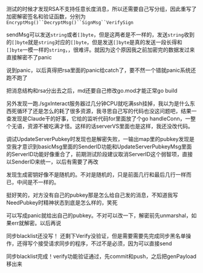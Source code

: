 测试的时候才发现RSA不支持任意长度消息，所以还需要自己写分组，因此重写了加密解密签名和验证函数，分别为`EncryptMsg()``DecryptMsg()``SignMsg``VerifySign`

sendMsg可以发送`string`或者`[]byte`，但是这两者是不一样的，发送`string`收到的`[]byte`就是`string`对应的`[]byte`，但是发送`[]byte`是真的发送一段长得和`[]byte`一模一样的`string`，，很难评。就因为这个原因我之前加密完的数据发过来直接解密不了panic

说到panic，以后真得把rsa里面的panic给catch了，要不然一个错就panic系统还跑不跑了

把消息结构和rsa分出去之后，md还要自己修改go.mod才能正常go build


另外发现一跑./sgxInteract服务器过几分钟CPU就吃满ssh挂掉，我以为是什么东西死循环了还是怎么的耗了很多资源，我寻思自己写的代码也没这问题吧，结果一查发现是Claude干的好事，它给的监听代码for里面放了个go handleConn，一整个无语，资源不被吃满才怪。这样的话serverVS里面也是这样，我还没改代码。

调试UpdateServerPubkey时发现也是解密失败，一输出map里的pubkey发现是空我才意识到basicMsg里面的SenderID功能和UpdateServerPubkeyMsg里面的ServerID功能好像重合了，前期测试阶段建议取消ServerID这个弱智项，直接以SenderID来统一，以后有需要了再改

发现生成密钥好像不是随机的。不对是随机的，只是前面几行和最后几行一样而已，中间是不一样的。

挺好笑的，对方没有自己的pubkey那是怎么给自己发的消息，不知道我写NeedPubkey时精神状态到底是怎么样的，笑死

可以写成panic就给出自己的pubkey。不对可以改一下，解密前先unmarshal，如果err就解密。以后再说


同步blacklist还没写！
还剩下Verify没验证，但是需要需要先完成同步黑名单操作，还得写个接受请求同步的程序，不过不是必须，因为可以直接send

同步blacklist完成！verify功能验证通过，先commit和push，之后把genPayload移出来